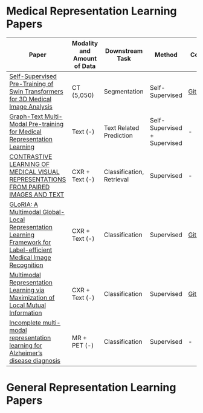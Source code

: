 # Medical Representation Learning Papers

| Paper            | Modality and Amount of Data          | Downstream Task      |  Method         | Code            | Year            |
|------------------|-------------------|---------------------- |-----------------|-----------------|-----------------|
|[Self-Supervised Pre-Training of Swin Transformers for 3D Medical Image Analysis](https://arxiv.org/abs/2111.14791)| CT (5,050)  | Segmentation                  | Self-Supervised            | [GitHub](https://monai.io/research/swin-unetr)           | 2022            |
|[Graph-Text Multi-Modal Pre-training for Medical Representation Learning](https://arxiv.org/abs/2203.09994)| Text (-)  | Text Related Prediction                  | Self-Supervised + Supervised            |-          | 2022            |
|[CONTRASTIVE LEARNING OF MEDICAL VISUAL REPRESENTATIONS FROM PAIRED IMAGES AND TEXT](https://arxiv.org/abs/2010.00747)| CXR + Text (-)  | Classification, Retrieval               | Supervised            |-          | 2020            |
|[GLoRIA: A Multimodal Global-Local Representation Learning Framework for Label-efficient Medical Image Recognition](https://openaccess.thecvf.com/content/ICCV2021/papers/Huang_GLoRIA_A_Multimodal_Global-Local_Representation_Learning_Framework_for_Label-Efficient_Medical_ICCV_2021_paper.pdf)| CXR + Text (-)  | Classification               | Supervised            |[GitHub](https://github.com/marshuang80/gloria)          | 2021            |
|[Multimodal Representation Learning via Maximization of Local Mutual Information](https://arxiv.org/abs/2103.04537)| CXR + Text (-)  | Classification               | Supervised            |[GitHub](https://github.com/RayRuizhiLiao/mutual_info_img_txt)         | 2021            |
|[Incomplete multi-modal representation learning for Alzheimer’s disease diagnosis](https://www.sciencedirect.com/science/article/pii/S1361841520303170?casa_token=q-6oKVfV5OMAAAAA:0rZY3lV90PebS7qfmNIPkB2m76KeKKnNI5CX9ZWKxlz-qEgvKwjtGMA2p2j3tRxMGZWScVzo)| MR + PET (-)  | Classification               | Supervised            |-        | 2021            |

# General Representation Learning Papers
